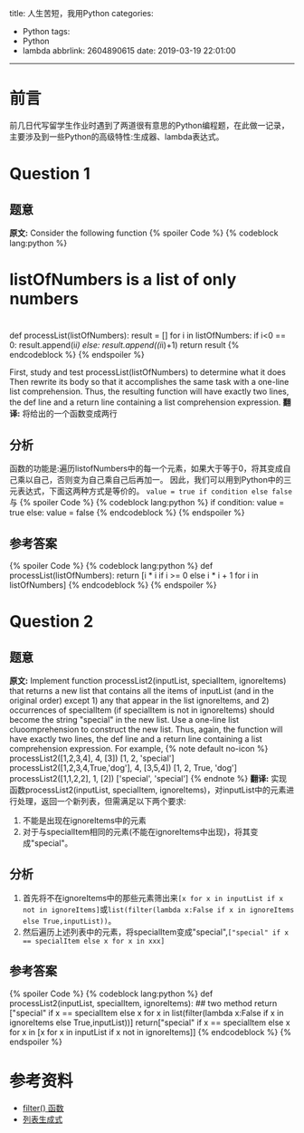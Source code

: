 title: 人生苦短，我用Python
categories:
  - Python
tags:
  - Python
  - lambda
abbrlink: 2604890615
date: 2019-03-19 22:01:00
---
# 前言
前几日代写留学生作业时遇到了两道很有意思的Python编程题，在此做一记录，主要涉及到一些Python的高级特性:生成器、lambda表达式。

# Question 1
## 题意
**原文:**
Consider the following function
{% spoiler Code %}
{% codeblock lang:python %}
# listOfNumbers is a list of only numbers
#
def processList(listOfNumbers):
    result = []
    for i in listOfNumbers:
        if i<0 == 0:
            result.append(i*i)
        else:
            result.append((i*i)+1)
    return result
{% endcodeblock %}
{% endspoiler %}

First, study and test processList(listOfNumbers) to determine what it does Then rewrite its body so that it accomplishes the same task with a one-line list comprehension. Thus, the resulting function will have exactly two lines, the def line and a return line containing a list comprehension expression. 
**翻译:**
将给出的一个函数变成两行

## 分析
函数的功能是:遍历listofNumbers中的每一个元素，如果大于等于0，将其变成自己乘以自己，否则变为自己乘自己后再加一。
因此，我们可以用到Python中的三元表达式，下面这两种方式是等价的。
`value = true if condition else false`
与
{% spoiler Code %}
{% codeblock lang:python %}
if condition:
    value = true
else:
    value = false
{% endcodeblock %}
{% endspoiler %}

## 参考答案
{% spoiler Code %}
{% codeblock lang:python %}
def processList(listOfNumbers):
    return [i * i if i >= 0 else i * i + 1 for i in listOfNumbers]
{% endcodeblock %}
{% endspoiler %}

# Question 2
## 题意
**原文:**
Implement function processList2(inputList, specialItem, ignoreItems) that returns a new list that contains all the items of inputList (and in the original order) except 1) any that appear in the list ignoreItems, and 2) occurrences of specialItem (if specialItem is not in ignoreItems) should become the string "special" in the new list. Use a one-line list cluoomprehension to construct the new list. Thus, again, the function will have exactly two lines, the def line and a return line containing a list comprehension expression. For example,
{% note default no-icon %}
processList2([1,2,3,4], 4, [3])
[1, 2, 'special']
processList2([1,2,3,4,True,'dog'], 4, [3,5,4])
[1, 2, True, 'dog']
processList2([1,1,2,2], 1, [2])
['special', 'special']
{% endnote %}
**翻译:**
实现函数processList2(inputList, specialItem, ignoreItems)，对inputList中的元素进行处理，返回一个新列表，但需满足以下两个要求:
1. 不能是出现在ignoreItems中的元素
2. 对于与specialItem相同的元素(不能在ignoreItems中出现)，将其变成"special"。

## 分析
1. 首先将不在ignoreItems中的那些元素筛出来`[x for x in inputList if x not in ignoreItems]`或`list(filter(lambda x:False if x in ignoreItems else True,inputList))`。
2. 然后遍历上述列表中的元素，将specialItem变成"special",`["special" if x == specialItem else x for x in xxx]`

## 参考答案
{% spoiler Code %}
{% codeblock lang:python %}
def processList2(inputList, specialItem, ignoreItems):
    ## two method
    return ["special" if x == specialItem else x for x in list(filter(lambda x:False if x in ignoreItems else True,inputList))]
    return["special" if x == specialItem else x for x in [x for x in inputList if x not in ignoreItems]]
{% endcodeblock %}
{% endspoiler %}

# 参考资料
* [filter() 函数](http://www.runoob.com/python3/python3-func-filter.html)
* [列表生成式](https://www.liaoxuefeng.com/wiki/0014316089557264a6b348958f449949df42a6d3a2e542c000/001431779637539089fd627094a43a8a7c77e6102e3a811000)
